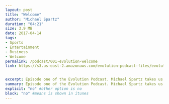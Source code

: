```yaml
---
layout: post
title: "Welcome"
author: "Michael Spartz"
duration: "04:21"
size: 3.9 MB
date: 2017-04-14
tags:
- Sports
- Entertainment
- Business
- Welcome
permalink: /podcast/001-evolution-welcome
link: https://s3.us-east-2.amazonaws.com/evolution-podcast-files/evolution-2017/001-evolution-welcome.mp3


excerpt: Episode one of the Evolution Podcast. Michael Spartz takes us on an exciting preview of the coming and the amazing line up of interviews to come. We look forward to our launch on May 1st of 2017!
summary: Episode one of the Evolution Podcast. Michael Spartz takes us on an exciting preview of the coming and the amazing line up of interviews to come. We look forward to our launch on May 1st of 2017!
explicit: "no" #other option is no
block: "no" #means is shown in itunes
---
```

